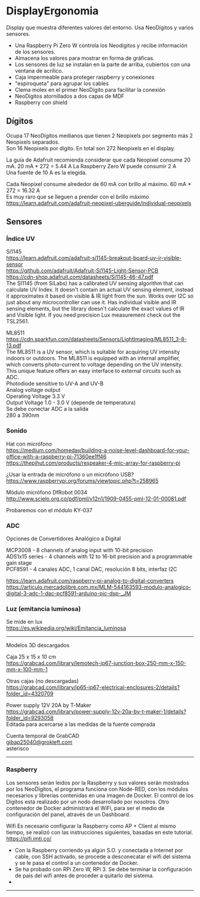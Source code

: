 # DisplayErgonomia
Display que muestra diferentes valores del entorno. Usa NeoDígitos y varios sensores.

+ Una Raspberry Pi Zero W controla los Neodígitos y recibe información de los sensores.  
+ Almacena los valores para mostrar en forma de gráficas.  
+ Los sensores de luz se instalan en la parte de arriba, cubiertos con una ventana de acrílico.  
+ Caja impermeable para proteger raspberry y conexiones
+ "espiroqueta" para agrupar los cables
+ Clema molex en el primer NeoDígito para facilitar la conexión  
+ NeoDígitos atornillados a dos capas de MDF
+ Raspberry con shield

## Dígitos
Ocupa 17 NeoDígitos medianos que tienen 2 Neopixels por segmento más 2 Neopixels separados.  
Son 16 Neopixels por dígito. En total son 272 Neopixels en el display.  

La guía de Adafruit recomienda considerar que cada Neopixel consume 20 mA.
20 mA * 272 = 5.44 A
La Raspberry Zero W puede consumir 2 A  
Una fuente de 10 A es la elegida.  

Cada Neopixel consume alrededor de 60 mA con brillo al máximo. 60 mA * 272 = 16.32 A  
Es muy raro que se lleguen a prender con el brillo máximo    
https://learn.adafruit.com/adafruit-neopixel-uberguide/individual-neopixels  

## Sensores

### Índice UV

Si1145  
https://learn.adafruit.com/adafruit-si1145-breakout-board-uv-ir-visible-sensor  
https://github.com/adafruit/Adafruit-Si1145-Light-Sensor-PCB  
https://cdn-shop.adafruit.com/datasheets/Si1145-46-47.pdf  
The SI1145 (from SiLabs) has a calibrated UV sensing algorithm that can calculate UV Index.
It doesn't contain an actual UV sensing element, instead it approximates it based on visible & IR light from the sun.
Works over I2C so just about any microcontroller can use it.
Has individual visible and IR sensing elements, but the library doesn't calculate the exact values of IR and Visible light.
If you need precision Lux measurement check out the TSL2561.

ML8511  
https://cdn.sparkfun.com/datasheets/Sensors/LightImaging/ML8511_3-8-13.pdf  
The ML8511 is a UV sensor, which is suitable for acquiring UV intensity indoors or outdoors. The ML8511 is
equipped with an internal amplifier, which converts photo-current to voltage depending on the UV intensity.
This unique feature offers an easy interface to external circuits such as ADC.  
Photodiode sensitive to UV-A and UV-B  
Analog voltage output  
Operating Voltage 3.3 V  
Output Voltage 1.0 - 3.0 V (depende de temperatura)  
Se debe conectar ADC a la salida  
280 a 390nm  

### Sonido
Hat con micrófono  
https://medium.com/homeday/building-a-noise-level-dashboard-for-your-office-with-a-raspberry-pi-71360ee1ff46  
https://thepihut.com/products/respeaker-4-mic-array-for-raspberry-pi  

¿Usar la entrada de micrófono o un micrófono USB?  
https://www.raspberrypi.org/forums/viewtopic.php?t=258965  

Módulo micrófono DfRobot 0034  
http://www.scielo.org.co/pdf/pml/v12n1/1909-0455-pml-12-01-00081.pdf  

Probaremos con el módulo KY-037  

### ADC
Opciones de Convertidores Analógico a Digital  

MCP3008 - 8 channels of analog input with 10-bit precision  
ADS1x15 series - 4 channels with 12 to 16-bit precision and a programmable gain stage  
PCF8591 - 4 canales ADC, 1 canal DAC, resolución 8 bits, interfaz I2C  

https://learn.adafruit.com/raspberry-pi-analog-to-digital-converters  
https://articulo.mercadolibre.com.mx/MLM-544163593-modulo-analogico-digital-3-adc-1-dac-pcf8591-arduino-pic-dsp-_JM  

### Luz (emitancia luminosa)  
Se mide en lux  
https://es.wikipedia.org/wiki/Emitancia_luminosa  


----

Modelos 3D descargados  

Caja 25 x 15 x 10 cm  
https://grabcad.com/library/lemotech-ip67-junction-box-250-mm-x-150-mm-x-100-mm-1  

Otras cajas (no descargadas)  
https://grabcad.com/library/ip65-ip67-electrical-enclosures-2/details?folder_id=4320709  

Power supply 12V 20A by T-Maker  
https://grabcad.com/library/power-supply-12v-20a-by-t-maker-1/details?folder_id=9293058  
Editada para acercarse a las medidas de la fuente comprada  



Cuenta temporal de GrabCAD  
gibap25040@grokleft.com  
asterisco  

----





### Raspberry
Los sensores serán leidos por la Raspberry y sus valores serán mostrados por los NeoDígitos, el programa funciona con Node-RED, con los módulos necesarios y librerias contenidas en una imagen de Docker. El control de los Dígitos está realizado por un nodo desarrollado por nosotros. Otro contenedor de Docker administrará el WiFi, para ser el medio de configuración del panel, através de un Dashboard.

Wifi
Es necesario configurar la Raspberry como AP + Client al mismo tiempo, se realizó con las instrucciones siguientes, basadas en este tutorial.
https://pifi.imti.co/

- Con la Raspberry corriendo ya algún S.O. y conectada a Internet por cable, con SSH activado, se procede a desconecatar el wifi del sistema y se le pasa el control a un contenedor de Docker.
- Se ha probado con RPi Zero W, RPi 3. Se debe terminar la configuración de país del wifi antes de proceder a quitarlo del sistema.
- 
----
